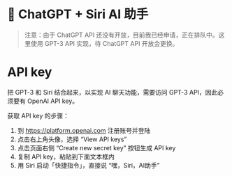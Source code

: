 # 🤖️ ChatGPT + Siri AI 助手

> 注意：由于 ChatGPT API 还没有开放，目前我已经申请，正在排队中。这里使用 GPT-3 API 实现，待 ChatGPT API 开放会更换。

# API key

把 GPT-3 和 Siri 结合起来，以实现 AI 聊天功能，需要访问 GPT-3 API，因此必须要有 OpenAI API key。

获取 API key 的步骤：

1. 到 https://platform.openai.com 注册账号并登陆
2. 点击右上角头像，选择 “View API keys”
3. 点击页面右侧 “Create new secret key” 按钮生成 API key
4. 复制 API key，粘贴到下面文本框内
5. 用 Siri 启动「快捷指令」，直接说 “嘿，Siri，AI助手”